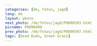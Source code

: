 ```yaml
---
categories: [de, fotos, jagd]
lang: de
layout: photo
next_photo: /de/fotos/jagd/P0000393.html
picname: P0000409
prev_photo: /de/fotos/jagd/P0000397.html
tags: [Dead Kudu, Green Grass]
---
```

